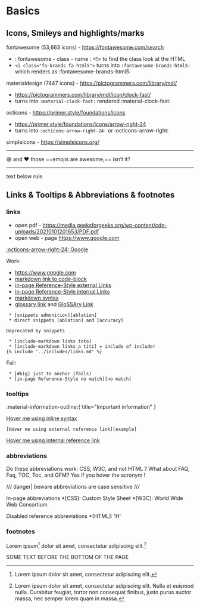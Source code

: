 # Basics

## Icons, Smileys and highlights/marks

fontawesome (53,663 icons) - https://fontawesome.com/search

 * : fontawesome - class - name :   <!> to find the class look at the  HTML
 * `<i class="fa-brands fa-html5">` turns into `:fontawesome-brands-html5:` which renders as :fontawesome-brands-html5: 


materialdesign (7447 icons) - https://pictogrammers.com/library/mdi/

 * https://pictogrammers.com/library/mdi/icon/clock-fast/
 * turns into `:material-clock-fast:` rendered :material-clock-fast:

octicons - https://primer.style/foundations/icons

 * https://primer.style/foundations/icons/arrow-right-24
 * turns into  `:octicons-arrow-right-24:` or :octicons-arrow-right:

simpleicons - https://simpleicons.org/

***

:smile: and :heart: those ==emojis are awesome,== isn't it?

***

text below rule



## Links & Tooltips & Abbreviations & footnotes

### links

 * open pdf - https://media.geeksforgeeks.org/wp-content/cdn-uploads/20210101201653/PDF.pdf
 * open web - page https://www.google.com

 [:octicons-arrow-right-24: Google](https://www.google.com "Go to Google")


Work:

 * https://www.ggogle.com
 * [markdown link to code-block](./blocks.md#code-block)
 * [in-page Reference-Style external Links][markdown syntax]
 * [in-page Reference-Style internal Links][glossary link]
 * [markdown syntax]
 * [glossary link] and [GloSSAry Link]

```
 * [snippets admonition][ablation]
 * direct snippets [ablation] and [accuracy]
```

[markdown syntax]: https://daringfireball.net/projects/markdown/syntax#link "title"
[glossary link]: /blocks.md#code-block "title"

```
Deprecated by snippets

 * [include-markdown links toto]
 * [include-markdown links_a titi] = include of include!
{% include '../includes/links.md' %}
```

Fail:

```
 * [#big] just to anchor (fails)
 * [in-page Reference-Style no match][no match]
```

### tooltips

:material-information-outline:{ title="Important information" }

[Hover me using inline syntax](https://example.com "I'm a tooltip!")

```
[Hover me using external reference link][example]
```

[Hover me using internal reference link][example2]

  [example2]: https://example.com "I'm a tooltip!"

### abbreviations

 Do these abbreviations work: CSS, W3C, and not HTML ? What about FAQ, Faq, TOC, Toc, and GFM?
 Yes if you hover the acronym !

/// danger| beware
abbreviations are case sensitive
///

In-page abbreviations
*[CSS]: Custom Style Sheet
*[W3C]:  World Wide Web Consortium

Disabled reference abbreviations
*[HTML]: 'H'

### footnotes

Lorem ipsum[^1] dolor sit amet, consectetur adipiscing elit.[^2]

[^1]: Lorem ipsum dolor sit amet, consectetur adipiscing elit.

[^2]:
    Lorem ipsum dolor sit amet, consectetur adipiscing elit. Nulla et euismod
    nulla. Curabitur feugiat, tortor non consequat finibus, justo purus auctor
    massa, nec semper lorem quam in massa.


SOME TEXT BEFORE THE BOTTOM OF THE PAGE

